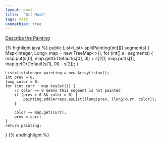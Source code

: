 ```yaml
---
layout: post
title:  "Bit Mask"
tags: math
usemathjax: true
---
```

[Describe the Painting][describe-the-painting]

{% highlight java %}
public List<List<Long>> splitPainting(int[][] segments) { 
    Map<Integer, Long> map = new TreeMap<>();
    for (int[] s : segments) {
        map.put(s[0], map.getOrDefault(s[0], 0l) + s[2]);
        map.put(s[1], map.getOrDefault(s[1], 0l) - s[2]);
    }

    List<List<Long>> painting = new ArrayList<>();
    int prev = 0;
    long color = 0;
    for (int curr : map.keySet()) {
        // color == 0 means this segment is not painted
        if (prev > 0 && color > 0) {
            painting.add(Arrays.asList((long)prev, (long)curr, color));
        }

        color += map.get(curr);
        prev = curr;
    }
    return painting;
}
{% endhighlight %}

[describe-the-painting]: https://leetcode.com/problems/describe-the-painting/

